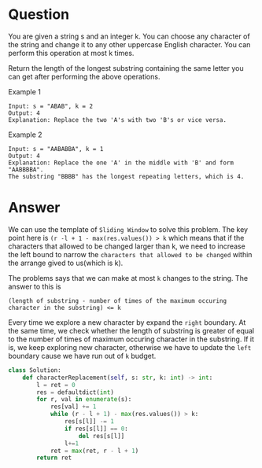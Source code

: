 # Question
You are given a string s and an integer k. You can choose any character of the string and change it to any other uppercase English character. You can perform this operation at most k times.

Return the length of the longest substring containing the same letter you can get after performing the above operations.

Example 1
```
Input: s = "ABAB", k = 2
Output: 4
Explanation: Replace the two 'A's with two 'B's or vice versa.
```

Example 2
```
Input: s = "AABABBA", k = 1
Output: 4
Explanation: Replace the one 'A' in the middle with 'B' and form "AABBBBA".
The substring "BBBB" has the longest repeating letters, which is 4.
```

# Answer
We can use the template of `Sliding Window` to solve this problem. The key point here is `(r -l + 1 - max(res.values()) > k` which means that if the characters that allowed to be changed larger than k, we need to increase the left bound to narrow the `characters that allowed to be changed` within the arrange gived to us(which is k).

The problems says that we can make at most `k` changes to the string. The answer to this is
```
(length of substring - number of times of the maximum occuring character in the substring) <= k
```

Every time we explore a new character by expand the `right` boundary. At the same time, we check whether the length of substring is greater of equal to the number of times of maximum occuring character in the substring. If it is, we keep exploring new character, otherwise we have to update the `left` boundary cause we have run out of `k` budget.
```python
class Solution:
    def characterReplacement(self, s: str, k: int) -> int:
        l = ret = 0
        res = defaultdict(int)
        for r, val in enumerate(s):
            res[val] += 1
            while (r - l + 1) - max(res.values()) > k:
                res[s[l]] -= 1
                if res[s[l]] == 0:
                    del res[s[l]]
                l+=1
            ret = max(ret, r - l + 1)
        return ret
```